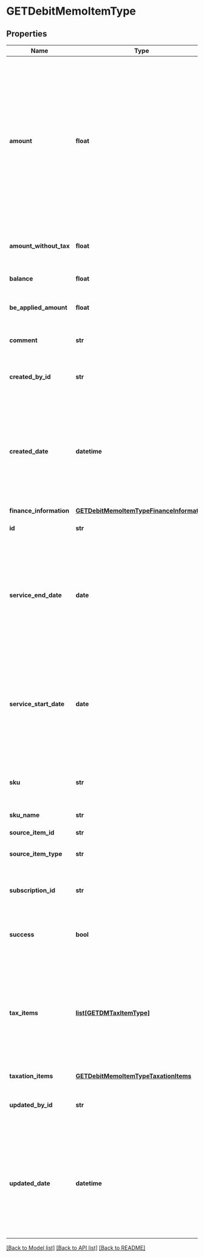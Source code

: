 # GETDebitMemoItemType

## Properties
Name | Type | Description | Notes
------------ | ------------- | ------------- | -------------
**amount** | **float** | The amount of the debit memo item. For tax-inclusive debit memo items, the amount indicates the debit memo item amount including tax. For tax-exclusive debit memo items, the amount indicates the debit memo item amount excluding tax.  | [optional] 
**amount_without_tax** | **float** | The debit memo item amount excluding tax.  | [optional] 
**balance** | **float** | The balance of the debit memo item.  | [optional] 
**be_applied_amount** | **float** | The applied amount of the debit memo item.  | [optional] 
**comment** | **str** | Comments about the debit memo item.  | [optional] 
**created_by_id** | **str** | The ID of the Zuora user who created the debit memo item.  | [optional] 
**created_date** | **datetime** | The date and time when the debit memo item was created, in &#x60;yyyy-mm-dd hh:mm:ss&#x60; format. For example, 2017-03-01 15:31:10.  | [optional] 
**finance_information** | [**GETDebitMemoItemTypeFinanceInformation**](GETDebitMemoItemTypeFinanceInformation.md) |  | [optional] 
**id** | **str** | The ID of the debit memo item.  | [optional] 
**service_end_date** | **date** | The end date of the service period associated with this debit memo item. Service ends one second before the date specified in this field.  | [optional] 
**service_start_date** | **date** | The start date of the service period associated with this debit memo item. If the associated charge is a one-time fee, this date is the date of that charge.  | [optional] 
**sku** | **str** | The SKU for the product associated with the debit memo item.  | [optional] 
**sku_name** | **str** | The name of the SKU.  | [optional] 
**source_item_id** | **str** | The ID of the source item.  | [optional] 
**source_item_type** | **str** | The type of the source item.   | [optional] 
**subscription_id** | **str** | The ID of the subscription associated with the debit memo item.  | [optional] 
**success** | **bool** | Returns &#x60;true&#x60; if the request was processed successfully. | [optional] 
**tax_items** | [**list[GETDMTaxItemType]**](GETDMTaxItemType.md) | Container for the taxation items of the debit memo item..   **Note**: This field is not available if you set the &#x60;zuora-version&#x60; request header to &#x60;239.0&#x60; or later.  | [optional] 
**taxation_items** | [**GETDebitMemoItemTypeTaxationItems**](GETDebitMemoItemTypeTaxationItems.md) |  | [optional] 
**updated_by_id** | **str** | The ID of the Zuora user who last updated the debit memo item.  | [optional] 
**updated_date** | **datetime** | The date and time when the debit memo item was last updated, in &#x60;yyyy-mm-dd hh:mm:ss&#x60; format. For example, 2017-03-02 15:36:10.  | [optional] 

[[Back to Model list]](../README.md#documentation-for-models) [[Back to API list]](../README.md#documentation-for-api-endpoints) [[Back to README]](../README.md)


